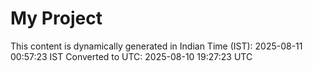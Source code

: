 # My Project

This content is dynamically generated in Indian Time (IST): 2025-08-11 00:57:23 IST
Converted to UTC: 2025-08-10 19:27:23 UTC

